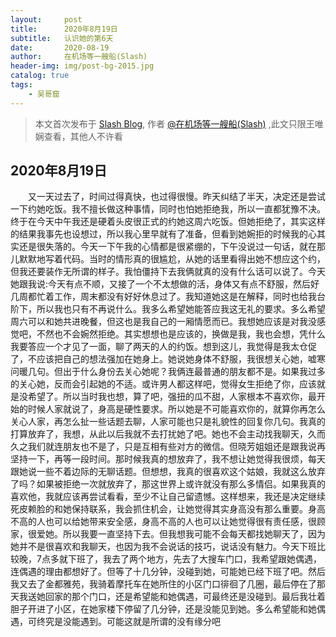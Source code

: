 ```yaml
---
layout:     post
title:      2020年8月19日
subtitle:   认识她的第6天
date:       2020-08-19
author:     在机场等一艘船(Slash)
header-img: img/post-bg-2015.jpg
catalog: true
tags:
    - 吴哥窟
---
```



> 本文首次发布于 [Slash Blog](http://yuquanfeng.github.io), 作者 [@在机场等一艘船(Slash)](http://github.com/yuquanfeng) ,此文只限王唯娴查看，其他人不许看

## 2020年8月19日

<p style="text-indent:2em">又一天过去了，时间过得真快，也过得很慢。昨天纠结了半天，决定还是尝试一下约她吃饭。我不擅长做这种事情，同时也怕她拒绝我，所以一直都犹豫不决。终于在今天中午我还是硬着头皮很正式的约她这周六吃饭。但她拒绝了，其实这样的结果我事先也设想过，所以我心里早就有了准备，但看到她婉拒的时候我的心其实还是很失落的。今天一下午我的心情都是很紧绷的，下午没说过一句话，就在那儿默默地写着代码。当时的情形真的很尴尬，从她的话里看得出她不想应这个约，但我还要装作无所谓的样子。我怕僵持下去我俩就真的没有什么话可以说了。今天她跟我说:今天有点不顺，又接了一个不太想做的活，身体又有点不舒服，然后好几周都忙着工作，周末都没有好好休息过了。我知道她这是在解释，同时也给我台阶下，所以我也只有不再说什么。我多么希望她能答应我这无礼的要求。多么希望周六可以和她共进晚餐，但这也是我自己的一厢情愿而已。我想她应该是对我没感觉吧，不然也不会婉然拒绝。其实想想也是应该的，换做是我，我也会想，凭什么我要答应一个才见了一面，聊了两天的人的约饭。想到这儿，我觉得是我太仓促了，不应该把自己的想法强加在她身上。她说她身体不舒服，我很想关心她，嘘寒问暖几句。但出于什么身份去关心她呢？我俩连最普通的朋友都不是。如果我过多的关心她，反而会引起她的不适。或许男人都这样吧，觉得女生拒绝了你，应该就是没希望了。所以当时我也想，算了吧，强扭的瓜不甜，人家根本不喜欢你，最开始的时候人家就说了，身高是硬性要求。所以她是不可能喜欢你的，就算你再怎么关心人家，再怎么扯一些话题去聊，人家可能也只是礼貌性的回复你几句。我真的打算放弃了，我想，从此以后我就不去打扰她了吧。她也不会主动找我聊天，久而久之我们就连朋友也不是了，只是互相有些对方的微信。但晓芳姐姐还是跟我说再坚持一下，再等一段时间。那时候我真的想放弃了，我不想让她觉得我很烦，每天跟她说一些不着边际的无聊话题。但想想，我真的很喜欢这个姑娘，我就这么放弃了吗？如果被拒绝一次就放弃了，那这世界上或许就没有那么多情侣。如果我真的喜欢他，我就应该再尝试看看，至少不让自己留遗憾。这样想来，我还是决定继续死皮赖脸的和她保持联系，我会抓住机会，让她觉得其实身高没有那么重要。身高不高的人也可以给她带来安全感，身高不高的人也可以让她觉得很有责任感，很顾家，很爱她。所以我要一直坚持下去。但我想我可能不会每天都找她聊天了，因为她并不是很喜欢和我聊天，也因为我不会说话的技巧，说话没有魅力。今天下班比较晚，7点多就下班了，我去了两个地方，先去了大搜车门口，我希望跟她偶遇，连偶遇的理由都想好了。但等了十几分钟，没碰到她，可能她已经下班了吧。然后我又去了金都雅苑，我骑着摩托车在她所住的小区门口徘徊了几圈，最后停在了那天我送她回家的那个门口，还是希望能和她偶遇，可最终还是没碰到。最后我壮着胆子开进了小区，在她家楼下停留了几分钟，还是没能见到她。多么希望能和她偶遇，可终究是没能遇到。可能这就是所谓的没有缘分吧</p>